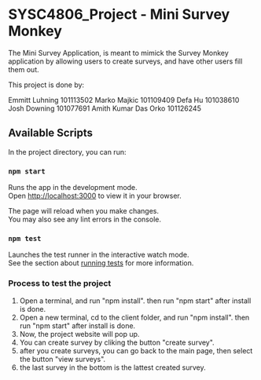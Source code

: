 # SYSC4806_Project - Mini Survey Monkey
The Mini Survey Application, is meant to mimick the Survey Monkey application by allowing users to create surveys, and have other users fill them out.

This project is done by:

Emmitt Luhning 101113502
Marko Majkic 101109409
Defa Hu 101038610
Josh Downing 101077691
Amith Kumar Das Orko 101126245

## Available Scripts

In the project directory, you can run:

### `npm start`

Runs the app in the development mode.\
Open [http://localhost:3000](http://localhost:3000) to view it in your browser.

The page will reload when you make changes.\
You may also see any lint errors in the console.

### `npm test`

Launches the test runner in the interactive watch mode.\
See the section about [running tests](https://facebook.github.io/create-react-app/docs/running-tests) for more information.

### Process to test the project

1. Open a terminal, and run "npm install". then run "npm start" after install is done.
2. Open a new terminal, cd to the client folder, and run "npm install". then run "npm start" after install is done.
3. Now, the project website will pop up.
4. You can create survey by cliking the button "create survey".
5. after you create surveys, you can go back to the main page, then select the button "view surveys".
6. the last survey in the bottom is the lattest created survey. 
